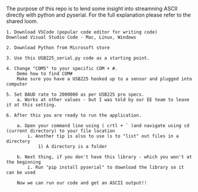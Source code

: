 The purpose of this repo is to lend some insight into streamning ASCII directly with python and pyserial.
For the full explanation please refer to the shared loom.  

 	1. Download VSCode (popular code editor for writing code)
	Download Visual Studio Code - Mac, Linux, Windows
	
	2. Download Python from Microsoft store
	
	3. Use this USB225_serial.py code as a starting point.  
	
	4. Change "COM5" to your specific COM + #.
		Demo how to find COM#
		Make sure you have a USB225 hooked up to a sensor and plugged into computer
	
	5. Set BAUD rate to 2000000 as per USB225 pro specs.
		a. Works at other values - but I was told by our EE team to leave it at this setting.
		
	6. After this you are ready to run the application. 
		
		a. Open your command line using ( crtl + ` )and navigate using cd (current directory) to your file location
			i. Another tip is also to use ls to "list" out files in a directory
				1) A directory is a folder
		 
		b. Next thing, if you don't have this library - which you won't at the beginning
			i. Run "pip install pyserial" to download the library so it can be used
		
		Now we can run our code and get an ASCII output!!
